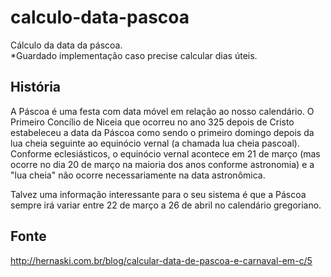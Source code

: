 # calculo-data-pascoa
Cálculo da data da páscoa.  
*Guardado implementação caso precise calcular dias úteis.

## História
A Páscoa é uma festa com data móvel em relação ao nosso calendário. O Primeiro Concílio de Niceia que ocorreu no ano 325 depois de Cristo estabeleceu a data da Páscoa como sendo o primeiro domingo depois da lua cheia seguinte ao equinócio vernal (a chamada lua cheia pascoal). Conforme eclesiásticos, o equinócio vernal acontece em 21 de março (mas ocorre no dia 20 de março na maioria dos anos conforme astronomia) e a "lua cheia" não ocorre necessariamente na data astronômica.

Talvez uma informação interessante para o seu sistema é que a Páscoa sempre irá variar entre 22 de março a 26 de abril no calendário gregoriano.

## Fonte
http://hernaski.com.br/blog/calcular-data-de-pascoa-e-carnaval-em-c/5
